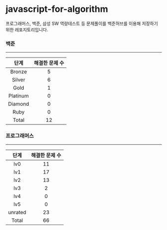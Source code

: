 
# javascript-for-algorithm

프로그래머스, 백준, 삼성 SW 역량테스트 등 문제풀이를 백준허브를 이용해 저장하기 위한 레포지토리입니다.


### 백준

---

|   단계   | 해결한 문제 수 |
| :------: | :------------: |
|  Bronze  |       5        |
|  Silver  |       6        |
|   Gold   |       1          |
| Platinum |       0      |
| Diamond  |       0       |
|   Ruby   |       0          |
|  Total   |       12         |



### 프로그래머스

---

|   단계   | 해결한 문제 수 |
| :------: | :------------:           |
|   lv0    |       11        |
|   lv1    |       17        |
|   lv2    |       13        |
|   lv3    |       2        |
|   lv4    |       0        |
|   lv5    |       0        |
|  unrated |       23    |
|  Total   |       66           |

